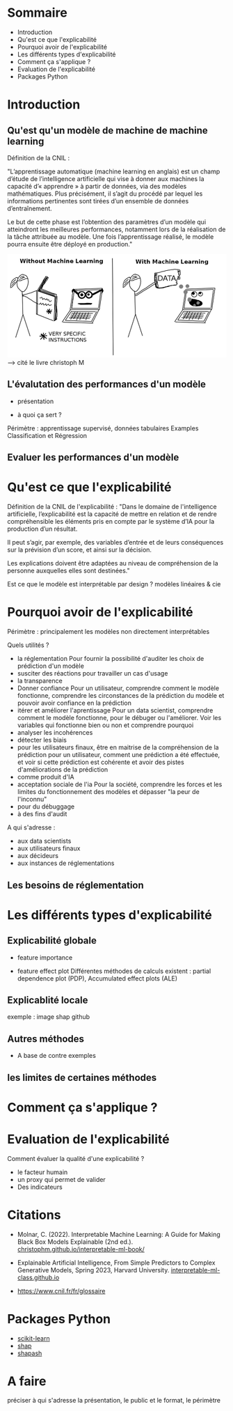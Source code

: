 # Sommaire
- Introduction
- Qu'est ce que l'explicabilité
- Pourquoi avoir de l'explicabilité
- Les différents types d'explicabilité
- Comment ça s'applique ?
- Evaluation de l'explicabilité
- Packages Python


# Introduction
## Qu'est qu'un modèle de machine de machine learning

Définition de la CNIL :  

"L’apprentissage automatique (machine learning en anglais) est un champ d’étude de l’intelligence artificielle qui vise à donner aux machines la capacité d’« apprendre » à partir de données, via des modèles mathématiques. Plus précisément, il s’agit du procédé par lequel les informations pertinentes sont tirées d’un ensemble de données d’entraînement.

Le but de cette phase est l’obtention des paramètres d’un modèle qui atteindront les meilleures performances, notamment lors de la réalisation de la tâche attribuée au modèle. Une fois l’apprentissage réalisé, le modèle pourra ensuite être déployé en production."

![Machine_learning](Machine_learning.png)
--> cité le livre christoph M

## L'évalutation des performances d'un modèle
- présentation

- à quoi ça sert ?

Périmètre :  apprentissage supervisé, données tabulaires
Examples Classification et Régression
## Evaluer les performances d'un modèle

# Qu'est ce que l'explicabilité
Définition de la CNIL de l'explicabilité :
"Dans le domaine de l'intelligence artificielle, l’explicabilité est la capacité de mettre en relation et de rendre compréhensible les éléments pris en compte par le système d’IA pour la production d’un résultat.

Il peut s’agir, par exemple, des variables d’entrée et de leurs conséquences sur la prévision d’un score, et ainsi sur la décision.

Les explications doivent être adaptées au niveau de compréhension de la personne auxquelles elles sont destinées."

Est ce que le modèle est interprétable par design ?
modèles linéaires & cie



# Pourquoi avoir de l'explicabilité
Périmètre : principalement les modèles non directement interprétables

Quels utilités ?
- la réglementation
Pour fournir la possibilité d'auditer les choix de prédiction d'un  modèle
- susciter des réactions pour travailler un cas d'usage
- la transparence
- Donner confiance
Pour un utilisateur, comprendre comment le modèle fonctionne, comprendre les circonstances de la prédiction du modèle et pouvoir 
avoir confiance en la prédiction
- itérer et améliorer l'aprentissage
Pour un data scientist, comprendre comment le modèle fonctionne, pour le débuger ou l'améliorer. Voir les variables qui fonctionne bien
ou non et comprendre pourquoi
- analyser les incohérences
- détecter les biais
- pour les utilisateurs finaux, être en maitrise de la compréhension de la prédiction
pour un utilisateur, comment une prédiction a été effectuée, et voir si cette prédiction est cohérente et avoir des pistes d'améliorations de 
la prédiction
- comme produit d'IA
- acceptation sociale de l'ia
Pour la société, comprendre les forces et les limites du fonctionnement des modèles et dépasser "la peur de l'inconnu"
- pour du débuggage
- à des fins d'audit

A qui s'adresse :
- aux data scientists
- aux utilisateurs finaux
- aux décideurs
- aux instances de réglementations

## Les besoins de réglementation

# Les différents types d'explicabilité

## Explicabilité globale
- feature importance

- feature effect plot
Différentes méthodes de calculs existent : partial dependence plot (PDP), Accumulated effect plots (ALE)

## Explicablité locale

exemple : image shap github

## Autres méthodes
- A base de contre exemples

## les limites de certaines méthodes

# Comment ça s'applique ?




# Evaluation de l'explicabilité
Comment évaluer la qualité d'une explicabilité ?
- le facteur humain
- un proxy qui permet de valider
- Des indicateurs



# Citations

- Molnar, C. (2022). Interpretable Machine Learning:
A Guide for Making Black Box Models Explainable (2nd ed.).
[christophm.github.io/interpretable-ml-book/](https://christophm.github.io/interpretable-ml-book/)

- Explainable Artificial Intelligence, From Simple Predictors to Complex Generative Models, Spring 2023, Harvard University.
[interpretable-ml-class.github.io](https://interpretable-ml-class.github.io/)

- https://www.cnil.fr/fr/glossaire

# Packages Python
- [scikit-learn](https://github.com/scikit-learn/scikit-learn)
- [shap](https://github.com/shap/shap)
- [shapash](https://github.com/MAIF/shapash)



# A faire
préciser à qui s'adresse la présentation, le public et le format, le périmètre